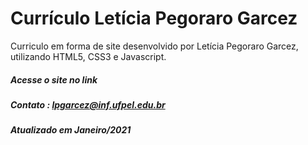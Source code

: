 # Currículo Letícia Pegoraro Garcez

Curriculo em forma de site desenvolvido por Letícia Pegoraro Garcez, utilizando HTML5, CSS3 e Javascript.

##### Acesse o site no link <inserir link aqui>

##### Contato : lpgarcez@inf.ufpel.edu.br

##### Atualizado em Janeiro/2021
